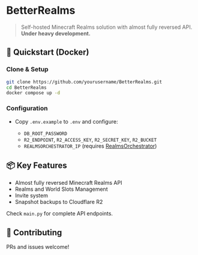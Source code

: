 # BetterRealms

> Self-hosted Minecraft Realms solution with almost fully reversed API. **Under heavy development.**

## 🚀 Quickstart (Docker)

### Clone & Setup

```bash
git clone https://github.com/yourusername/BetterRealms.git
cd BetterRealms
docker compose up -d
```

### Configuration

* Copy `.env.example` to `.env` and configure:

  * `DB_ROOT_PASSWORD`
  * `R2_ENDPOINT`, `R2_ACCESS_KEY`, `R2_SECRET_KEY`, `R2_BUCKET`
  * `REALMSORCHESTRATOR_IP` (requires [RealmsOrchestrator](https://github.com/dmitzsaz/RealmsOrchestrator))

## 📦 Key Features

* Almost fully reversed Minecraft Realms API
* Realms and World Slots Management
* Invite system
* Snapshot backups to Cloudflare R2

Check `main.py` for complete API endpoints.

## 🤝 Contributing

PRs and issues welcome!
